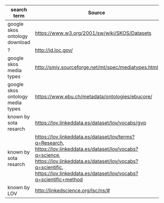 | search term                      | Source                                                       | Notes                                                        |
| -------------------------------- | ------------------------------------------------------------ | ------------------------------------------------------------ |
| google skos ontology download    | https://www.w3.org/2001/sw/wiki/SKOS/Datasets                | looking for scientific / research related data, e.g. 1.37 Proposed international standard nomenclature for fields of science and technology |
| ?                                | http://id.loc.gov/                                           |                                                              |
| google skos media types          | http://smiy.sourceforge.net/mt/spec/mediatypes.html          |                                                              |
| google skos ontology media types | https://www.ebu.ch/metadata/ontologies/ebucore/              |                                                              |
| known by sota resarch            | https://lov.linkeddata.es/dataset/lov/vocabs/gvp             |                                                              |
| known by sota resarch            | https://lov.linkeddata.es/dataset/lov/terms?q=Research, https://lov.linkeddata.es/dataset/lov/vocabs?q=science, https://lov.linkeddata.es/dataset/lov/vocabs?q=scientific, https://lov.linkeddata.es/dataset/lov/vocabs?q=scientific+method | interesting: https://saidfathalla.github.io/Science-knowledge-graph-ontologies/doc/ModSci_doc/index-en.html |
| known by LOV                     | http://linkedscience.org/lsc/ns/#                            |                                                              |

